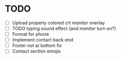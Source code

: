 # TODO

- [ ] Upload properly colored crt monitor overlay
- [ ] TODO typing sound effect (and monitor turn on?)
- [ ] Format for phone
- [ ] Implement contact back-end
- [ ] Footer not at bottom fix
- [ ] Contact section emojis